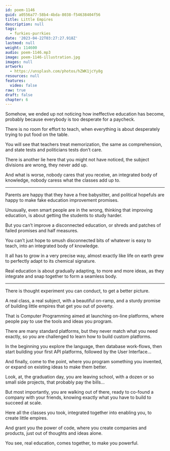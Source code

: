 ```yaml
---
id: poem-1146
guid: a0556a77-58b4-4bda-8038-f54638404f56
title: Little Empires
description: null
tags:
  - furkies-purrkies
date: '2023-04-22T03:27:27.918Z'
lastmod: null
weight: 114600
audio: poem-1146.mp3
image: poem-1146-illustration.jpg
images: null
artwork:
  - https://unsplash.com/photos/hZWK1jcYy8g
resources: null
features:
  video: false
raw: true
draft: false
chapter: 6
---
```


Somehow, we ended up not noticing how ineffective education has become,
probably because everybody is too desperate for a paycheck.

There is no room for effort to teach,
when everything is about desperately trying to put food on the table.

You will see that teachers treat memorization,
the same as comprehension, and state tests and politicians tests don’t care.

There is another lie here that you might not have noticed,
the subject divisions are wrong, they never add up.

And what is worse, nobody cares that you receive,
an integrated body of knowledge, nobody caress what the classes add up to.

---

Parents are happy that they have a free babysitter,
and political hopefuls are happy to make fake education improvement promises.

Unusually, even smart people are in the wrong, thinking that improving education,
is about getting the students to study harder.

But you can’t improve a disconnected education,
or shreds and patches of failed promises and half measures.

You can’t just hope to smush disconnected bits of whatever is easy to teach,
into an integrated body of knowledge.

It all has to grow in a very precise way,
almost exactly like life on earth grew to perfectly adapt to its chemical signature.

Real education is about gradually adapting,
to more and more ideas, as they integrate and snap together to form a seamless body.

---

There is  thought experiment you can conduct,
to get a better picture.

A real class, a real subject, with a beautiful on-ramp,
and a sturdy promise of building little empires that get you out of poverty.

That is Computer Programming aimed at launching on-line platforms,
where people pay to use the tools and ideas you program.

There are many standard platforms, but they never match what you need exactly,
so you are challenged to learn how to build custom platforms.

In the beginning you explore the language, then database work-flows,
then start building your first API platforms, followed by the User Interface…

And finally, come to the point, where you program something you invented,
or expand on existing ideas to make them better.

Look, at, the graduation day, you are leaving school,
with a dozen or so small side projects, that probably pay the bills…

But most importantly, you are walking out of there, ready to co-found a company with your friends,
knowing exactly what you have to build to succeed at scale.

Here all the classes you took, integrated together into enabling you,
to create little empires.

And grant you the power of code, where you create companies and products,
just out of thoughts and ideas alone.

You see, real education, comes together,
to make you powerful.
